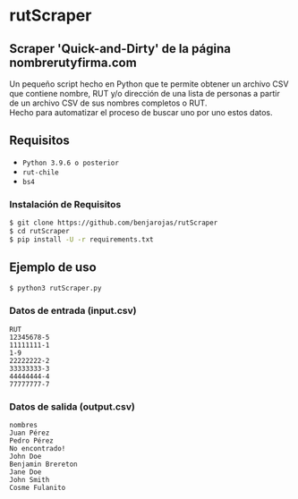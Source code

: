# rutScraper
## Scraper 'Quick-and-Dirty' de la página nombrerutyfirma.com
Un pequeño script hecho en Python que te permite obtener un archivo CSV que contiene nombre, RUT y/o dirección de una lista de personas a partir de un archivo CSV de sus nombres completos o RUT.\
Hecho para automatizar el proceso de buscar uno por uno estos datos.
## Requisitos
- ```Python 3.9.6 o posterior```
- ```rut-chile```
- ```bs4```

### Instalación de Requisitos
```sh
$ git clone https://github.com/benjarojas/rutScraper
$ cd rutScraper
$ pip install -U -r requirements.txt
```
## Ejemplo de uso
```sh
$ python3 rutScraper.py
```
### Datos de entrada (input.csv)
```CSV
RUT
12345678-5
11111111-1
1-9
22222222-2
33333333-3
44444444-4
77777777-7
```
### Datos de salida (output.csv)
```CSV
nombres
Juan Pérez
Pedro Pérez
No encontrado!
John Doe
Benjamin Brereton
Jane Doe
John Smith
Cosme Fulanito
```

